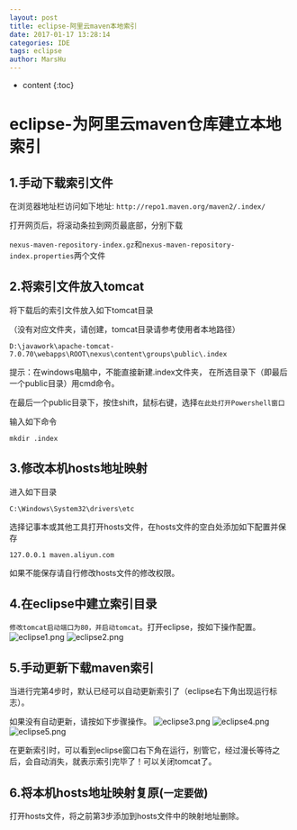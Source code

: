 ```yaml
---
layout: post
title: eclipse-阿里云maven本地索引
date: 2017-01-17 13:28:14
categories: IDE
tags: eclipse
author: MarsHu
---
```


* content
{:toc}

# eclipse-为阿里云maven仓库建立本地索引 #
## 1.手动下载索引文件 ##
在浏览器地址栏访问如下地址:
`http://repo1.maven.org/maven2/.index/`

打开网页后，将滚动条拉到网页最底部，分别下载

`nexus-maven-repository-index.gz`和`nexus-maven-repository-index.properties`两个文件

## 2.将索引文件放入tomcat ##
将下载后的索引文件放入如下tomcat目录

（没有对应文件夹，请创建，tomcat目录请参考使用者本地路径）
```
D:\javawork\apache-tomcat-7.0.70\webapps\ROOT\nexus\content\groups\public\.index
```
提示：在windows电脑中，不能直接新建.index文件夹，
在所选目录下（即最后一个public目录）用cmd命令。

在最后一个public目录下，按住shift，鼠标右键，选择`在此处打开Powershell窗口`

输入如下命令
```
mkdir .index
```
## 3.修改本机hosts地址映射 ##
进入如下目录
```
C:\Windows\System32\drivers\etc
```
选择记事本或其他工具打开hosts文件，在hosts文件的空白处添加如下配置并保存
```
127.0.0.1 maven.aliyun.com
```
如果不能保存请自行修改hosts文件的修改权限。
## 4.在eclipse中建立索引目录 ##
`修改tomcat启动端口为80，并启动tomcat`。打开eclipse，按如下操作配置。
![eclipse1.png](http://marshucheng1.github.io/assets/eclipse1.png)
![eclipse2.png](http://marshucheng1.github.io/eclipse2.png)
## 5.手动更新下载maven索引 ##
当进行完第4步时，默认已经可以自动更新索引了（eclipse右下角出现运行标志）。

如果没有自动更新，请按如下步骤操作。
![eclipse3.png](http://marshucheng1.github.io/assets/eclipse3.png)
![eclipse4.png](http://marshucheng1.github.io/assets/eclipse4.png)
![eclipse5.png](http://marshucheng1.github.io/assets/eclipse5.png)

在更新索引时，可以看到eclipse窗口右下角在运行，别管它，经过漫长等待之后，会自动消失，就表示索引完毕了！可以关闭tomcat了。
## 6.将本机hosts地址映射复原(`一定要做`) ##
打开hosts文件，将之前第3步添加到hosts文件中的映射地址删除。

